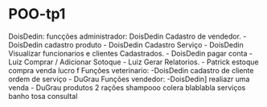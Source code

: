# POO-tp1

DoisDedin: 
        funcções administrador: DoisDedin
            Cadastro de vendedor. - DoisDedin
            cadastro produto - DoisDedin
            Cadastro Serviço - DoisDedin
            Visualizar funcionarios e clientes Cadastrados. - DoisDedin
            pagar conta - Luiz
            Comprar / Adicionar Sotoque    - Luiz 
            Gerar Relatorios.  - Patrick
                    estoque
                    compra
                    venda
                    lucro
    f   Funções veterinario:    -DoisDedin
                cadastro de cliente 
                ordem de serviço - DuGrau
        Funções vendedor: -DoisDedin]
                realiazr uma venda    -   DuGrau 
                produtos
                        2 rações
                        shampooo
                        colera
                        blablabla
                serviços
                        banho
                        tosa
                        consultal
            